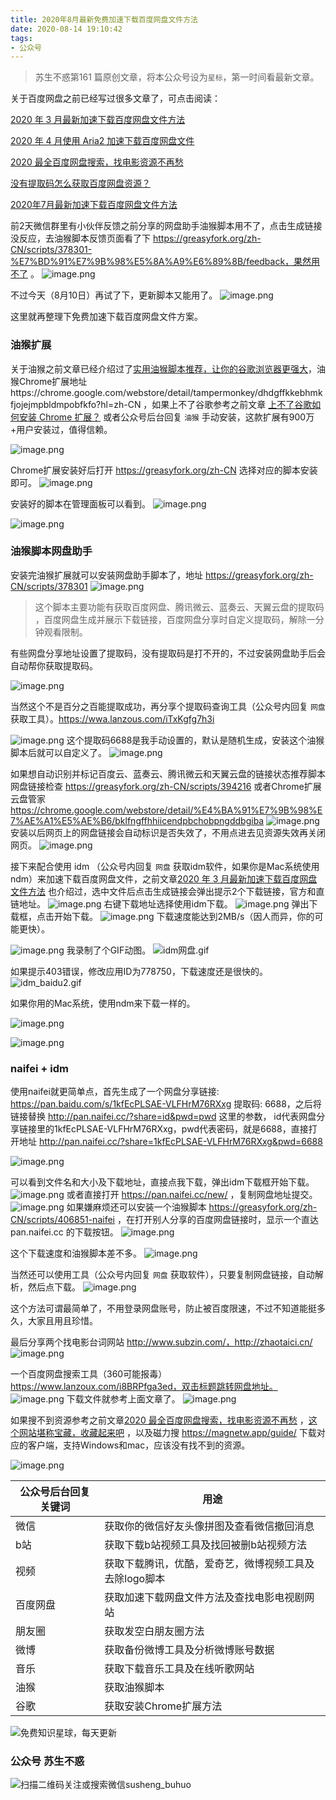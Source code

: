 ```yaml
---
title: 2020年8月最新免费加速下载百度网盘文件方法
date: 2020-08-14 19:10:42
tags:
- 公众号
---
```

> 苏生不惑第161 篇原创文章，将本公众号设为`星标`，第一时间看最新文章。

关于百度网盘之前已经写过很多文章了，可点击阅读：

[2020 年 3 月最新加速下载百度网盘文件方法](https://mp.weixin.qq.com/s/4lumhFRxedfmnq2KLRkggA)

[2020 年 4 月使用 Aria2 加速下载百度网盘文件](https://mp.weixin.qq.com/s/ptskCvg_snSNTNQO3XRluA)

[2020 最全百度网盘搜索，找电影资源不再愁](https://mp.weixin.qq.com/s/0uOyrcz0KP-qZhCNNCELhw)

[没有提取码怎么获取百度网盘资源？](https://mp.weixin.qq.com/s/MUIPj4OgSxAeRl5Hk-2tuw)

[2020年7月最新加速下载百度网盘文件方法](https://mp.weixin.qq.com/s/wtv0Mhyo3juGYSe5JYZ9ww)


前2天微信群里有小伙伴反馈之前分享的网盘助手油猴脚本用不了，点击生成链接没反应，去油猴脚本反馈页面看了下 https://greasyfork.org/zh-CN/scripts/378301-%E7%BD%91%E7%9B%98%E5%8A%A9%E6%89%8B/feedback，果然用不了  。
![image.png](https://upload-images.jianshu.io/upload_images/23152173-006bb65a54b3cb83.png?imageMogr2/auto-orient/strip%7CimageView2/2/w/1240)

不过今天（8月10日）再试了下，更新脚本又能用了。
![image.png](https://upload-images.jianshu.io/upload_images/23152173-7190f36ad65ed300.png?imageMogr2/auto-orient/strip%7CimageView2/2/w/1240)

这里就再整理下免费加速下载百度网盘文件方案。

### 油猴扩展
关于油猴之前文章已经介绍过了[实用油猴脚本推荐，让你的谷歌浏览器更强大](https://mp.weixin.qq.com/s/4sCwNc4fz7IxlL8XfY95rQ)，油猴Chrome扩展地址https://chrome.google.com/webstore/detail/tampermonkey/dhdgffkkebhmkfjojejmpbldmpobfkfo?hl=zh-CN ，如果上不了谷歌参考之前文章 [上不了谷歌如何安装 Chrome 扩展？](https://mp.weixin.qq.com/s/xC9K_z7zpmAIEzUK6s1x3w) 或者公众号后台回复 `油猴` 手动安装，这款扩展有900万+用户安装过，值得信赖。

![image.png](https://upload-images.jianshu.io/upload_images/23152173-6a4a12dea015fa62.png?imageMogr2/auto-orient/strip%7CimageView2/2/w/1240)

Chrome扩展安装好后打开 https://greasyfork.org/zh-CN 选择对应的脚本安装即可。
![image.png](https://upload-images.jianshu.io/upload_images/23152173-f6455613fdd676a8.png?imageMogr2/auto-orient/strip%7CimageView2/2/w/1240)

安装好的脚本在管理面板可以看到。
![image.png](https://upload-images.jianshu.io/upload_images/23152173-21fb4908677a0841.png?imageMogr2/auto-orient/strip%7CimageView2/2/w/1240)

![image.png](https://upload-images.jianshu.io/upload_images/23152173-f26e0189762f0c24.png?imageMogr2/auto-orient/strip%7CimageView2/2/w/1240)


### 油猴脚本网盘助手
安装完油猴扩展就可以安装网盘助手脚本了，地址 https://greasyfork.org/zh-CN/scripts/378301
![image.png](https://upload-images.jianshu.io/upload_images/23152173-986da035d4f97af9.png?imageMogr2/auto-orient/strip%7CimageView2/2/w/1240)

> 这个脚本主要功能有获取百度网盘、腾讯微云、蓝奏云、天翼云盘的提取码 ，百度网盘生成并展示下载链接，百度网盘分享时自定义提取码，解除一分钟观看限制。

有些网盘分享地址设置了提取码，没有提取码是打不开的，不过安装网盘助手后会自动帮你获取提取码。 

![image.png](https://upload-images.jianshu.io/upload_images/17817191-c007156ba5f49f23.png?imageMogr2/auto-orient/strip%7CimageView2/2/w/1240)

当然这个不是百分之百能提取成功，再分享个提取码查询工具（公众号内回复 `网盘` 获取工具）。https://wwa.lanzous.com/iTxKgfg7h3i

![image.png](https://upload-images.jianshu.io/upload_images/23152173-ca6d29614075618d.png?imageMogr2/auto-orient/strip%7CimageView2/2/w/1240)
这个提取码6688是我手动设置的，默认是随机生成，安装这个油猴脚本后就可以自定义了。
![image.png](https://upload-images.jianshu.io/upload_images/23152173-0bb53a98698ad26c.png?imageMogr2/auto-orient/strip%7CimageView2/2/w/1240)

如果想自动识别并标记百度云、蓝奏云、腾讯微云和天翼云盘的链接状态推荐脚本 网盘链接检查 https://greasyfork.org/zh-CN/scripts/394216  或者Chrome扩展 云盘管家 https://chrome.google.com/webstore/detail/%E4%BA%91%E7%9B%98%E7%AE%A1%E5%AE%B6/bklfngffhhiicendpbchobpngddbgiba 
![image.png](https://upload-images.jianshu.io/upload_images/23152173-d64ce08bf90db26e.png?imageMogr2/auto-orient/strip%7CimageView2/2/w/1240)
安装以后网页上的网盘链接会自动标识是否失效了，不用点进去见资源失效再关闭网页。
 ![image.png](https://upload-images.jianshu.io/upload_images/23152173-c2ca7640ec3f216d.png?imageMogr2/auto-orient/strip%7CimageView2/2/w/1240)


接下来配合使用 idm （公众号内回复 `网盘` 获取idm软件，如果你是Mac系统使用ndm）来加速下载百度网盘文件，之前文章[2020 年 3 月最新加速下载百度网盘文件方法](https://mp.weixin.qq.com/s/4lumhFRxedfmnq2KLRkggA) 也介绍过，选中文件后点击生成链接会弹出提示2个下载链接，官方和直链地址。
![image.png](https://upload-images.jianshu.io/upload_images/23152173-170c92fc74de76d8.png?imageMogr2/auto-orient/strip%7CimageView2/2/w/1240)
右键下载地址选择使用idm下载。
![image.png](https://upload-images.jianshu.io/upload_images/23152173-9b31e5d58d62915e.png?imageMogr2/auto-orient/strip%7CimageView2/2/w/1240)
弹出下载框，点击开始下载。
![image.png](https://upload-images.jianshu.io/upload_images/23152173-6a188705f84eda36.png?imageMogr2/auto-orient/strip%7CimageView2/2/w/1240)
下载速度能达到2MB/s（因人而异，你的可能更快）。

![image.png](https://upload-images.jianshu.io/upload_images/23152173-29b15e7f038dec41.png?imageMogr2/auto-orient/strip%7CimageView2/2/w/1240)
我录制了个GIF动图。
![idm网盘.gif](https://upload-images.jianshu.io/upload_images/23152173-acbd24674de52688.gif?imageMogr2/auto-orient/strip)

如果提示403错误，修改应用ID为778750，下载速度还是很快的。
![idm_baidu2.gif](https://upload-images.jianshu.io/upload_images/17817191-4be319223e90e0d8.gif?imageMogr2/auto-orient/strip)

如果你用的Mac系统，使用ndm来下载一样的。

![image.png](https://upload-images.jianshu.io/upload_images/23152173-887e553f280e9b82.png?imageMogr2/auto-orient/strip%7CimageView2/2/w/1240)

![image.png](https://upload-images.jianshu.io/upload_images/23152173-bd8939e614805723.png?imageMogr2/auto-orient/strip%7CimageView2/2/w/1240)


### naifei + idm
使用naifei就更简单点，首先生成了一个网盘分享链接: https://pan.baidu.com/s/1kfEcPLSAE-VLFHrM76RXxg 提取码: 6688，之后将链接替换 http://pan.naifei.cc/?share=id&pwd=pwd 这里的参数，  id代表网盘分享链接里的1kfEcPLSAE-VLFHrM76RXxg，pwd代表密码，就是6688，直接打开地址 http://pan.naifei.cc/?share=1kfEcPLSAE-VLFHrM76RXxg&pwd=6688

![image.png](https://upload-images.jianshu.io/upload_images/23152173-90e6cf888a9da5fd.png?imageMogr2/auto-orient/strip%7CimageView2/2/w/1240)

可以看到文件名和大小及下载地址，直接点我下载，弹出idm下载框开始下载。
![image.png](https://upload-images.jianshu.io/upload_images/23152173-6825c5f959056f74.png?imageMogr2/auto-orient/strip%7CimageView2/2/w/1240)
或者直接打开 https://pan.naifei.cc/new/ ，复制网盘地址提交。
![image.png](https://upload-images.jianshu.io/upload_images/23152173-e18e558a1f621dcf.png?imageMogr2/auto-orient/strip%7CimageView2/2/w/1240)
如果嫌麻烦还可以安装一个油猴脚本 https://greasyfork.org/zh-CN/scripts/406851-naifei ，在打开别人分享的百度网盘链接时，显示一个直达pan.naifei.cc 的下载按钮。
![image.png](https://upload-images.jianshu.io/upload_images/23152173-1b0788b4a2d50e05.png?imageMogr2/auto-orient/strip%7CimageView2/2/w/1240)

这个下载速度和油猴脚本差不多。
![image.png](https://upload-images.jianshu.io/upload_images/23152173-bcf010c316ee040c.png?imageMogr2/auto-orient/strip%7CimageView2/2/w/1240)
 
当然还可以使用工具（公众号内回复 `网盘` 获取软件），只要复制网盘链接，自动解析，然后点下载。
![image.png](https://upload-images.jianshu.io/upload_images/23152173-2a135fd58abc2df8.png?imageMogr2/auto-orient/strip%7CimageView2/2/w/1240)

这个方法可谓最简单了，不用登录网盘账号，防止被百度限速，不过不知道能挺多久，大家且用且珍惜。 

最后分享两个找电影台词网站 http://www.subzin.com/，http://zhaotaici.cn/ 
![image.png](https://upload-images.jianshu.io/upload_images/23152173-2c6b63b2dc19a760.png?imageMogr2/auto-orient/strip%7CimageView2/2/w/1240)


一个百度网盘搜索工具（360可能报毒） https://www.lanzoux.com/i8BRPfga3ed，双击标题跳转网盘地址。
![image.png](https://upload-images.jianshu.io/upload_images/23152173-e6c74b1286c3f3b0.png?imageMogr2/auto-orient/strip%7CimageView2/2/w/1240)
下载文件就参考上面文章了。
![image.png](https://upload-images.jianshu.io/upload_images/23152173-dc6bab26d6516738.png?imageMogr2/auto-orient/strip%7CimageView2/2/w/1240)

如果搜不到资源参考之前文章[2020 最全百度网盘搜索，找电影资源不再愁](https://mp.weixin.qq.com/s/0uOyrcz0KP-qZhCNNCELhw) ，[这个网站堪称宝藏，收藏起来吧](https://mp.weixin.qq.com/s/r8cV679rDZ0ppnCNG__vcw) ，以及磁力搜 https://magnetw.app/guide/ 下载对应的客户端，支持Windows和mac，应该没有找不到的资源。

![image.png](https://upload-images.jianshu.io/upload_images/17817191-baca4351dc5c0d6b.png?imageMogr2/auto-orient/strip%7CimageView2/2/w/1240)


| 公众号后台回复关键词    |  用途   |
| --- | --- |
| 微信    | 获取你的微信好友头像拼图及查看微信撤回消息    |
|  b站   |  获取下载b站视频工具及找回被删b站视频方法   |
|  视频   |  获取下载腾讯，优酷，爱奇艺，微博视频工具及去除logo脚本   |
|  百度网盘   | 获取加速下载网盘文件方法及查找电影电视剧网站    |
|   朋友圈  |  获取发空白朋友圈方法   |
|  微博   |  获取备份微博工具及分析微博账号数据   |
|  音乐   |   获取下载音乐工具及在线听歌网站  |
|  油猴   |   获取油猴脚本  |
|谷歌|获取安装Chrome扩展方法|

![免费知识星球，每天更新](https://upload-images.jianshu.io/upload_images/17817191-9d41aa25edcd25c4.png?imageMogr2/auto-orient/strip%7CimageView2/2/w/1240)

### 公众号 苏生不惑
 ![扫描二维码关注或搜索微信susheng_buhuo](https://upload-images.jianshu.io/upload_images/17817191-6e0079f95d4c0338.jpg?imageMogr2/auto-orient/strip%7CimageView2/2/w/1240)
